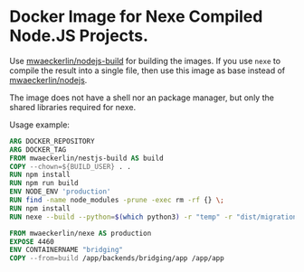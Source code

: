 # Docker Image for Nexe Compiled Node.JS Projects.

Use [mwaeckerlin/nodejs-build](https://github.com/mwaeckerlin/nodejs-build) for building the images. If you use `nexe` to compile the result into a single file, then use this image as base instead of [mwaeckerlin/nodejs](https://github.com/mwaeckerlin/nodejs).

The image does not have a shell nor an package manager, but only the shared libraries required for nexe.

Usage example:

```Dockerfile
ARG DOCKER_REPOSITORY
ARG DOCKER_TAG
FROM mwaeckerlin/nestjs-build AS build
COPY --chown=${BUILD_USER} . .
RUN npm install
RUN npm run build
ENV NODE_ENV 'production'
RUN find -name node_modules -prune -exec rm -rf {} \;
RUN npm install
RUN nexe --build --python=$(which python3) -r "temp" -r "dist/migrations" -o app dist/src/main.js

FROM mwaeckerlin/nexe AS production
EXPOSE 4460
ENV CONTAINERNAME "bridging"
COPY --from=build /app/backends/bridging/app /app/app
```